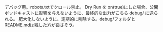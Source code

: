 デバッグ用。robots.txtでクロール禁止。
Dry Run を on(true)にした場合、公開ポッドキャストに影響を与えないように、最終的な出力がこちら debug/ に送られる。
肥大化しないように、定期的に削除する。debug/フォルダとREADME.mdは残した方が良さそう。